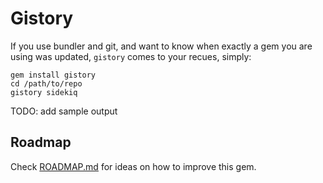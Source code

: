 # Gistory

If you use bundler and git, and want to know when exactly a gem you are using was updated, `gistory` comes to your recues, simply:

```shell
gem install gistory
cd /path/to/repo
gistory sidekiq
```
TODO: add sample output


## Roadmap

Check [ROADMAP.md](ROADMAP.md) for ideas on how to improve this gem.
